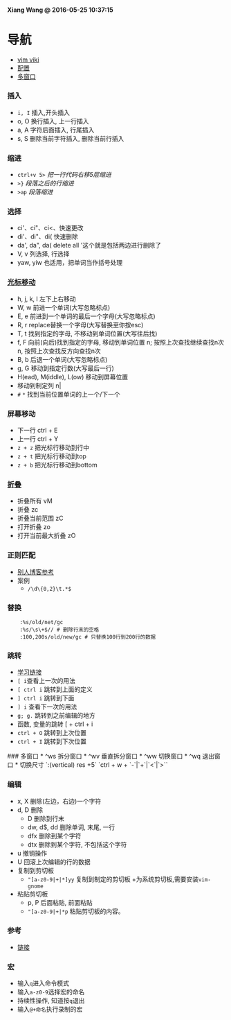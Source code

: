 #### Xiang Wang @ 2016-05-25 10:37:15

# 导航
* [vim viki](http://vim.wikia.com/wiki/Main_Page)
* [配置](http://edyfox.codecarver.org/html/_vimrc_for_beginners.html)
* [多窗口](#split)


### 插入
* `i, I` 插入,开头插入
* o, O 换行插入, 上一行插入
* a, A 字符后面插入, 行尾插入
* s, S 删除当前字符插入, 删除当前行插入


### 缩进
* `ctrl+v 5>` *把一行代码右移5层缩进*
* `>}` *段落之后的行缩进*
* `>ap` *段落缩进*

### 选择
* ci'、ci"、ci<、快速更改
* di'、di"、di(  快速删除
* da', da", da(  delete all '这个就是包括两边进行删除了
* V, v 列选择, 行选择
* yaw, yiw 也适用，把单词当作括号处理

### [光标移动](http://vim.wikia.com/wiki/Moving_around)
* h, j, k, l 左下上右移动
* W, w 前进一个单词(大写忽略标点)
* E, e 前进到一个单词的最后一个字母(大写忽略标点)
* R, r replace替换一个字母(大写替换至你按esc)
* T, t 找到指定的字母, 不移动到单词位置(大写往后找)
* f, F 向前(向后)找到指定的字母, 移动到单词位置
    n; 按照上次查找继续查找n次
    n, 按照上次查找反方向查找n次
* B, b 后退一个单词(大写忽略标点)
* g, G 移动到指定行数(大写最后一行)
* H(ead), M(iddle), L(ow) 移动到屏幕位置
* 移动到制定列  n|
* `#` `*` 找到当前位置单词的上一个/下一个

### 屏幕移动
* 下一行 ctrl + E 
* 上一行 ctrl + Y 
* `z + z` 把光标行移动到行中
* `z + t` 把光标行移动到top
* `z + b` 把光标行移动到bottom

### [折叠](http://www.cnblogs.com/welkinwalker/archive/2011/05/30/2063587.html)
* 折叠所有 vM
* 折叠  zc
* 折叠当前范围 zC
* 打开折叠 zo
* 打开当前最大折叠 zO

### 正则匹配
* [别人博客参考](http://www.cnblogs.com/PegasusWang/p/3153300.html)
* 案例  
    * `/\d\{0,2}\t.*$`

### 替换
```
    :%s/old/net/gc
    :%s/\s\+$// # 删除行末的空格
    :100,200s/old/new/gc # 只替换100行到200行的数据
```

### 跳转
* [学习链接](http://blog.csdn.net/xxxsz/article/details/7454290)
* `[ i`查看上一次的用法
* `[ ctrl i` 跳转到上面的定义
* `] ctrl i` 跳转到下面
* `] i` 查看下一次的用法
* `g; g.` 跳转到之前编辑的地方
* 函数, 变量的跳转  [ + ctrl + i
* `ctrl + O` 跳转到上次位置
* `ctrl + I` 跳转到下次位置

<div id="split"></div>
### 多窗口
* ^ws 拆分窗口
* ^wv 垂直拆分窗口
* ^ww 切换窗口
* ^wq 退出窗口
* 切换尺寸
    `:(vertical) res +5`
    `ctrl + w + `-`|`+`|`<`|`>``

### 编辑
* x, X 删除(左边，右边)一个字符
* d, D 删除
    * D 删除到行末
    * dw, d$, dd 删除单词, 末尾, 一行
    * dfx 删除到某个字符
    * dtx 删除到某个字符, 不包括这个字符
* u 撤销操作
* U 回滚上次编辑的行的数据
* 复制到剪切板  
    * `"[a-z0-9|+|*]yy` 复制到制定的剪切板 +为系统剪切板,需要安装`vim-gnome`
* 粘贴剪切板  
    * p, P 后面粘贴, 前面粘贴
    * `"[a-z0-9|+|*p` 粘贴剪切板的内容。

### 参考
* [链接](http://dsec.pku.edu.cn/~jinlong/vi/Vi.html)

### 宏
* 输入`q`进入命令模式
* 输入`a-z0-9`选择宏的命名
* 持续性操作, 知道按`q`退出
* 输入`@+命名`执行录制的宏
